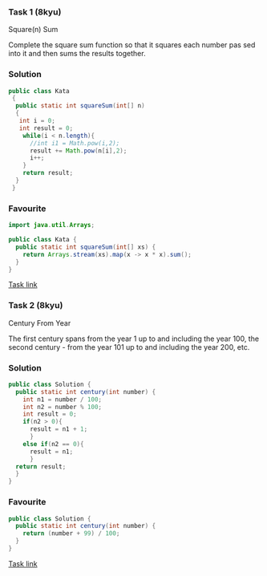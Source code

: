 ### Task 1 (8kyu)
Square(n) Sum

Complete the square sum function so that it squares each number pas sed into it and then sums the results together.
### Solution
```java
public class Kata
 {
  public static int squareSum(int[] n)
  { 
   int i = 0;
   int result = 0;
    while(i < n.length){
      //int i1 = Math.pow(i,2);
      result += Math.pow(n[i],2);
      i++;
    }
    return result;
  }
 }  
```
### Favourite
```java
import java.util.Arrays;

public class Kata {
  public static int squareSum(int[] xs) {
    return Arrays.stream(xs).map(x -> x * x).sum();
  }
}
```
[Task link](https://www.codewars.com/kata/515e271a311df0350d00000f)
### Task 2 (8kyu)
Century From Year

The first century spans from the year 1 up to and including the year 100, the second century - from the year 101 up to and including the year 200, etc.
### Solution
```java
public class Solution {
  public static int century(int number) {
    int n1 = number / 100;
    int n2 = number % 100;
    int result = 0;
    if(n2 > 0){
      result = n1 + 1;
      }
    else if(n2 == 0){
      result = n1;
      }
  return result;
  }
}        
```
### Favourite
```java
public class Solution {
  public static int century(int number) {
    return (number + 99) / 100;
  }
}
```
[Task link](https://www.codewars.com/kata/5a3fe3dde1ce0e8ed6000097)
